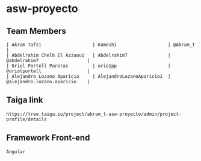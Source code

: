 # asw-proyecto

## Team Members
    | Akram Tafzi                   | K4meshi                   | @Akram_T                      |
    | Abdelrahim Chelh El Azzaoui   | Abdelrahim7               | @abdelrahim7                  |
    | Oriol Portell Pareras         | orio1pp                   | @oriolportell                 |
    | Alejandro Lozano Aparicio     | AlejandroLozanoAparicio1  | @alejandro.lozano.aparicio    |
## Taiga link
    https://tree.taiga.io/project/akram_t-asw-proyecto/admin/project-profile/details

## Framework Front-end
    Angular
